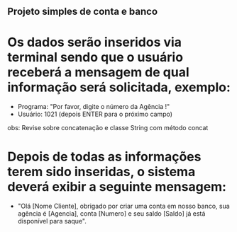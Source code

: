 ## Projeto simples de conta e banco

# Os dados serão inseridos via terminal sendo que o usuário receberá a mensagem de qual informação será solicitada, exemplo:
 - Programa: "Por favor, digite o número da Agência !"
 - Usuário: 1021 (depois ENTER para o próximo campo)

obs: Revise sobre concatenação e classe String com método concat

# Depois de todas as informações terem sido inseridas, o sistema deverá exibir a seguinte mensagem:
 - "Olá [Nome Cliente], obrigado por criar uma conta em nosso banco, sua agência é [Agencia], conta [Numero] e seu saldo [Saldo] já está disponível para saque".


